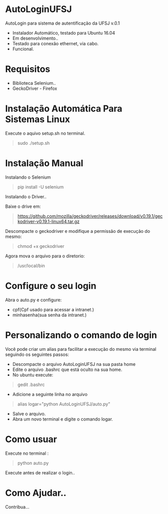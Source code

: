 # AutoLoginUFSJ
AutoLogin para sistema de autentificação da UFSJ v.0.1

* Instalador Automático, testado para Ubuntu 16.04
* Em desenvolvimento..
* Testado para conexão ethernet, via cabo.
* Funcional.


# Requisitos
* Biblioteca Selenium..
* GeckoDriver - Firefox

# Instalação Automática Para Sistemas Linux

Execute o aquivo setup.sh no terminal.

> sudo ./setup.sh


# Instalação Manual

Instalando o Selenium
 > pip install -U selenium

Instalando o Driver..

Baixe o drive em:
> https://github.com/mozilla/geckodriver/releases/download/v0.19.1/geckodriver-v0.19.1-linux64.tar.gz

Descompacte o geckodriver e modifique a permissão de execução do mesmo:
> chmod +x geckodriver

Agora mova o arquivo para o diretorio:
> /usr/local/bin


# Configure o seu login

Abra o auto.py e configure:

* cpf(Cpf usado para acessar a intranet.)
* minhasenha(sua senha da intranet.)

# Personalizando o comando de login

Você pode criar um alias para facilitar a execução do mesmo via terminal seguindo os seguintes passos:
* Descompacte o arquivo AutoLoginUFSJ na sua pasta home
* Edite o arquivo .bashrc que está oculto na sua home.
* No ubuntu execute:
> gedit .bashrc

* Adicione a seguinte linha no arquivo
> alias logar="python AutoLoginUFSJ/auto.py"

* Salve o arquivo.
* Abra um novo terminal e digite o comando logar.

# Como usuar

Execute no terminal :
>python auto.py

Execute antes de realizar o login..


# Como Ajudar..
Contribua...
